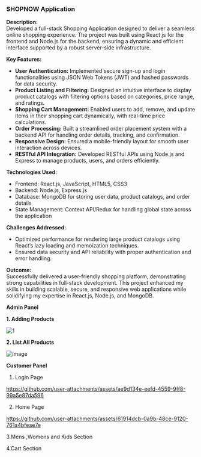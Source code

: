 ### SHOPNOW Application  

**Description:**  
Developed a full-stack Shopping Application designed to deliver a seamless online shopping experience. The project was built using React.js for the frontend and Node.js for the backend, ensuring a dynamic and efficient interface supported by a robust server-side infrastructure.  

**Key Features:**  
- **User Authentication:** Implemented secure sign-up and login functionalities using JSON Web Tokens (JWT) and hashed passwords for data security.  
- **Product Listing and Filtering:** Designed an intuitive interface to display product catalogs with filtering options based on categories, price range, and ratings.  
- **Shopping Cart Management:** Enabled users to add, remove, and update items in their shopping cart dynamically, with real-time price calculations.  
- **Order Processing:** Built a streamlined order placement system with a backend API for handling order details, tracking, and confirmation.  
- **Responsive Design:** Ensured a mobile-friendly layout for smooth user interaction across devices.  
- **RESTful API Integration:** Developed RESTful APIs using Node.js and Express to manage products, users, and orders efficiently.  

**Technologies Used:**  
- Frontend: React.js, JavaScript, HTML5, CSS3  
- Backend: Node.js, Express.js  
- Database: MongoDB for storing user data, product catalogs, and order details  
- State Management: Context API/Redux for handling global state across the application  

**Challenges Addressed:**  
- Optimized performance for rendering large product catalogs using React’s lazy loading and memoization techniques.  
- Ensured data security and API reliability with proper authentication and error handling.  

**Outcome:**  
Successfully delivered a user-friendly shopping platform, demonstrating strong capabilities in full-stack development. This project enhanced my skills in building scalable, secure, and responsive web applications while solidifying my expertise in React.js, Node.js, and MongoDB.


**Admin Panel**

**1. Adding Products**

![1](https://github.com/user-attachments/assets/250c0861-1c41-463b-96af-31a39568c6ea)


**2. List All Products**

![image](https://github.com/user-attachments/assets/697d7106-03b0-405e-8915-90974ca28724)


**Customer Panel**
1. Login Page


https://github.com/user-attachments/assets/ae9d134e-eefd-4559-9ff8-99a5e87da596



2. Home Page


https://github.com/user-attachments/assets/61914dcb-0a9b-48ce-9120-761a4bfeae7e

3.Mens ,Womens and Kids Section

4.Cart Section



